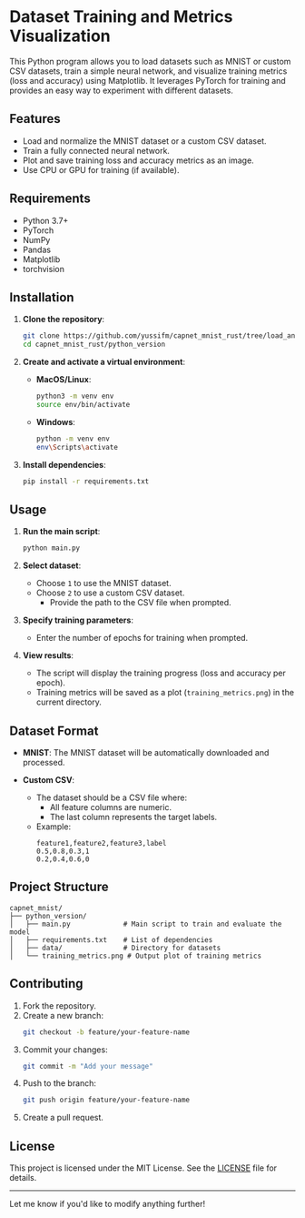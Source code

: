 
# Dataset Training and Metrics Visualization

This Python program allows you to load datasets such as MNIST or custom CSV datasets, train a simple neural network, and visualize training metrics (loss and accuracy) using Matplotlib. It leverages PyTorch for training and provides an easy way to experiment with different datasets.

## Features

- Load and normalize the MNIST dataset or a custom CSV dataset.
- Train a fully connected neural network.
- Plot and save training loss and accuracy metrics as an image.
- Use CPU or GPU for training (if available).

## Requirements

- Python 3.7+
- PyTorch
- NumPy
- Pandas
- Matplotlib
- torchvision

## Installation

1. **Clone the repository**:
   ```bash
   git clone https://github.com/yussifm/capnet_mnist_rust/tree/load_and_format_csv
   cd capnet_mnist_rust/python_version
   ```

2. **Create and activate a virtual environment**:
   - **MacOS/Linux**:
     ```bash
     python3 -m venv env
     source env/bin/activate
     ```
   - **Windows**:
     ```bash
     python -m venv env
     env\Scripts\activate
     ```

3. **Install dependencies**:
   ```bash
   pip install -r requirements.txt
   ```

## Usage

1. **Run the main script**:
   ```bash
   python main.py
   ```

2. **Select dataset**:
   - Choose `1` to use the MNIST dataset.
   - Choose `2` to use a custom CSV dataset.
     - Provide the path to the CSV file when prompted.

3. **Specify training parameters**:
   - Enter the number of epochs for training when prompted.

4. **View results**:
   - The script will display the training progress (loss and accuracy per epoch).
   - Training metrics will be saved as a plot (`training_metrics.png`) in the current directory.

## Dataset Format

- **MNIST**:
  The MNIST dataset will be automatically downloaded and processed.

- **Custom CSV**:
  - The dataset should be a CSV file where:
    - All feature columns are numeric.
    - The last column represents the target labels.
  - Example:
    ```
    feature1,feature2,feature3,label
    0.5,0.8,0.3,1
    0.2,0.4,0.6,0
    ```

## Project Structure

```plaintext
capnet_mnist/
├── python_version/
│   ├── main.py             # Main script to train and evaluate the model
│   ├── requirements.txt    # List of dependencies
│   ├── data/               # Directory for datasets
│   └── training_metrics.png # Output plot of training metrics
```

## Contributing

1. Fork the repository.
2. Create a new branch:
   ```bash
   git checkout -b feature/your-feature-name
   ```
3. Commit your changes:
   ```bash
   git commit -m "Add your message"
   ```
4. Push to the branch:
   ```bash
   git push origin feature/your-feature-name
   ```
5. Create a pull request.

## License

This project is licensed under the MIT License. See the [LICENSE](LICENSE) file for details.

---

Let me know if you'd like to modify anything further!